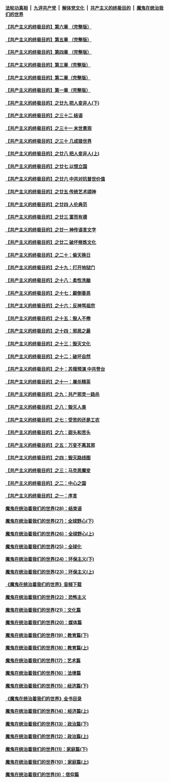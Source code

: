 ####  [法轮功真相](../../../../basic/blob/master/README.md?t=11112239) &nbsp;|&nbsp; [九评共产党](../../../../9ping.md/blob/master/README.md?t=11112239) &nbsp;|&nbsp; [解体党文化](../../../../jtdwh.md/blob/master/README.md?t=11112239)  &nbsp;|&nbsp; [共产主义的终极目的](../../../../gczydzjmd.md/blob/master/README.md?t=11112239) &nbsp;|&nbsp; [魔鬼在统治我们的世界](../../../../mgztzwmdsj.md/blob/master/README.md?t=11112239) 

#### [【共产主义的终极目的】第六章 （完整版）](../pages/nsc422/n11428913.md?t=11112239) 

#### [【共产主义的终极目的】第五章 （完整版）](../pages/nsc422/n11428912.md?t=11112239) 

#### [【共产主义的终极目的】第四章 （完整版）](../pages/nsc422/n11428907.md?t=11112239) 

#### [【共产主义的终极目的】第三章（完整版）](../pages/nsc422/n11428848.md?t=11112239) 

#### [【共产主义的终极目的】第二章（完整版）](../pages/nsc422/n11428831.md?t=11112239) 

#### [【共产主义的终极目的】第一章（完整版）](../pages/nsc422/n11417651.md?t=11112239) 

#### [【共产主义的终极目的】之廿九 把人变非人(下)](../pages/nsc422/n11344140.md?t=11112239) 

#### [【共产主义的终极目的】之三十二 结语](../pages/nsc422/n11360535.md?t=11112239) 

#### [【共产主义的终极目的】之三十一 末世景观](../pages/nsc422/n11351129.md?t=11112239) 

#### [【共产主义的终极目的】之三十 几成狼世界](../pages/nsc422/n11348280.md?t=11112239) 

#### [【共产主义的终极目的】之廿八 把人变非人(上)](../pages/nsc422/n11340492.md?t=11112239) 

#### [【共产主义的终极目的】之廿七 以恨立国](../pages/nsc422/n11336944.md?t=11112239) 

#### [【共产主义的终极目的】之廿六 中共对抗普世价值](../pages/nsc422/n11324785.md?t=11112239) 

#### [【共产主义的终极目的】之廿五 传统艺术颂神](../pages/nsc422/n11296396.md?t=11112239) 

#### [【共产主义的终极目的】之廿四 人伦典范](../pages/nsc422/n11296397.md?t=11112239) 

#### [【共产主义的终极目的】之廿三 富而有德](../pages/nsc422/n11283598.md?t=11112239) 

#### [【共产主义的终极目的】之廿一 神传语言文字](../pages/nsc422/n11263265.md?t=11112239) 

#### [【共产主义的终极目的】之廿二 破坏修炼文化](../pages/nsc422/n11245728.md?t=11112239) 

#### [【共产主义的终极目的】之二十：偷天换日](../pages/nsc422/n11238846.md?t=11112239) 

#### [【共产主义的终极目的】之十九：打开地狱门](../pages/nsc422/n11206376.md?t=11112239) 

#### [【共产主义的终极目的】之十八：柔性洗脑](../pages/nsc422/n11199994.md?t=11112239) 

#### [【共产主义的终极目的】之十七：颠倒善恶](../pages/nsc422/n11179782.md?t=11112239) 

#### [【共产主义的终极目的】之十六：反神骂祖宗](../pages/nsc422/n11166798.md?t=11112239) 

#### [【共产主义的终极目的】之十五：毁人不倦](../pages/nsc422/n11166792.md?t=11112239) 

#### [【共产主义的终极目的】之十四：邪恶之最](../pages/nsc422/n11150249.md?t=11112239) 

#### [【共产主义的终极目的】之十三：毁灭文化](../pages/nsc422/n11135227.md?t=11112239) 

#### [【共产主义的终极目的】之十二：破坏自然](../pages/nsc422/n11135214.md?t=11112239) 

#### [【共产主义的终极目的】之十：苏俄预演 中共登台](../pages/nsc422/n11118424.md?t=11112239) 

#### [【共产主义的终极目的】之十一：屠杀精英](../pages/nsc422/n11118442.md?t=11112239) 

#### [【共产主义的终极目的】之九：共产邪灵一路杀](../pages/nsc422/n11114139.md?t=11112239) 

#### [【共产主义的终极目的】之八：毁灭人类](../pages/nsc422/n11108503.md?t=11112239) 

#### [【共产主义的终极目的】之七：受苦的还是工农](../pages/nsc422/n11101809.md?t=11112239) 

#### [【共产主义的终极目的】之六：甜头和苦头](../pages/nsc422/n11096971.md?t=11112239) 

#### [【共产主义的终极目的】之五：万变不离其邪](../pages/nsc422/n11091285.md?t=11112239) 

#### [【共产主义的终极目的】之四：毁灭路线图](../pages/nsc422/n11086284.md?t=11112239) 

#### [【共产主义的终极目的】之三：马克思魔变](../pages/nsc422/n11061941.md?t=11112239) 

#### [【共产主义的终极目的】之二：中心之国](../pages/nsc422/n11047728.md?t=11112239) 

#### [【共产主义的终极目的】之一：序言](../pages/nsc422/n11086077.md?t=11112239) 

#### [魔鬼在统治着我们的世界(28)：结束语](../pages/nsc422/n10936246.md?t=11112239) 

#### [魔鬼在统治着我们的世界(27)：全球野心(下)](../pages/nsc422/n10928319.md?t=11112239) 

#### [魔鬼在统治着我们的世界(26)：全球野心(上)](../pages/nsc422/n10900318.md?t=11112239) 

#### [魔鬼在统治着我们的世界(25)：全球化](../pages/nsc422/n10788205.md?t=11112239) 

#### [魔鬼在统治着我们的世界(24)：环保主义(下)](../pages/nsc422/n10695307.md?t=11112239) 

#### [魔鬼在统治着我们的世界(23)：环保主义(上)](../pages/nsc422/n10688613.md?t=11112239) 

#### [《魔鬼在统治着我们的世界》音频下载](../pages/nsc422/n10635553.md?t=11112239) 

#### [魔鬼在统治着我们的世界(22)：恐怖主义](../pages/nsc422/n10614727.md?t=11112239) 

#### [魔鬼在统治着我们的世界(21)：文化篇](../pages/nsc422/n10597706.md?t=11112239) 

#### [魔鬼在统治着我们的世界(20)：媒体篇](../pages/nsc422/n10586579.md?t=11112239) 

#### [魔鬼在统治着我们的世界(19)：教育篇(下)](../pages/nsc422/n10564808.md?t=11112239) 

#### [魔鬼在统治着我们的世界(18)：教育篇(上)](../pages/nsc422/n10526970.md?t=11112239) 

#### [魔鬼在统治着我们的世界(17)：艺术篇](../pages/nsc422/n10499093.md?t=11112239) 

#### [魔鬼在统治着我们的世界(16)：法律篇](../pages/nsc422/n10485969.md?t=11112239) 

#### [魔鬼在统治着我们的世界(15)：经济篇(下)](../pages/nsc422/n10469975.md?t=11112239) 

#### [《魔鬼在统治着我们的世界》全书目录](../pages/nsc422/n10464261.md?t=11112239) 

#### [魔鬼在统治着我们的世界(14)：经济篇(上)](../pages/nsc422/n10457370.md?t=11112239) 

#### [魔鬼在统治着我们的世界(13)：政治篇(下)](../pages/nsc422/n10448270.md?t=11112239) 

#### [魔鬼在统治着我们的世界(12)：政治篇(上)](../pages/nsc422/n10444576.md?t=11112239) 

#### [魔鬼在统治着我们的世界(11)：家庭篇(下)](../pages/nsc422/n10440961.md?t=11112239) 

#### [魔鬼在统治着我们的世界(10)：家庭篇(上)](../pages/nsc422/n10435448.md?t=11112239) 

#### [魔鬼在统治着我们的世界(9)：信仰篇](../pages/nsc422/n10432159.md?t=11112239) 

